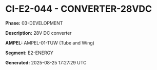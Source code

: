 # CI-E2-044 - CONVERTER-28VDC

**Phase:** 03-DEVELOPMENT

**Description:** 28V DC converter

**AMPEL:** AMPEL-01-TUW (Tube and Wing)

**Segment:** E2-ENERGY

**Generated:** 2025-08-25 17:27:29 UTC
